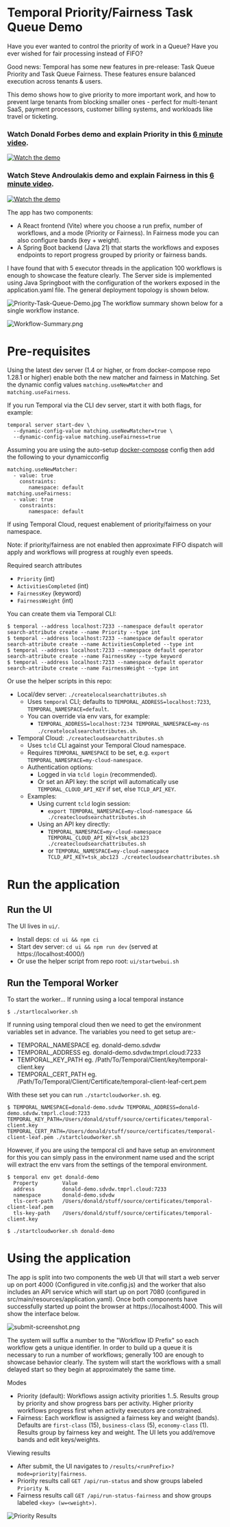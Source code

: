 # Temporal Priority/Fairness Task Queue Demo

Have you ever wanted to control the priority of work in a Queue? Have you ever wished for fair processing instead of FIFO?

Good news: Temporal has some new features in pre-release: Task Queue Priority and Task Queue Fairness. These features ensure balanced execution across tenants & users.

This demo shows how to give priority to more important work, and how to prevent large tenants from blocking smaller ones - perfect for multi-tenant SaaS, payment processors, customer billing systems, and workloads like travel or ticketing.

### Watch Donald Forbes demo and explain Priority in this [6 minute video](https://www.youtube.com/watch?v=Nc8d8cNlEwc).
[![Watch the demo](./assets/priority-video.jpg)](https://www.youtube.com/watch?v=Nc8d8cNlEwc)

### Watch Steve Androulakis demo and explain Fairness in this [6 minute video](https://www.youtube.com/watch?v=Cf6_PBoyxbk).
[![Watch the demo](./assets/fairness-video.jpg)](https://www.youtube.com/watch?v=Cf6_PBoyxbk)

The app has two components:
- A React frontend (Vite) where you choose a run prefix, number of workflows, and a mode (Priority or Fairness). In Fairness mode you can also configure bands (key + weight).
- A Spring Boot backend (Java 21) that starts the workflows and exposes endpoints to report progress grouped by priority or fairness bands.

I have found that with 5 executor threads in the application 100 workflows is enough to showcase the feature clearly.  The Server side is implemented using Java Springboot with the configuration of the workers exposed in the application.yaml file.  The general deployment topology is shown below.

![Priority-Task-Queue-Demo.jpg](docs/Priority-Task-Queue-Demo.jpg)
The workflow summary shown below for a single workflow instance.

![Workflow-Summary.png](docs/Workflow-summary.png)

# Pre-requisites
Using the latest dev server (1.4 or higher, or from docker-compose repo 1.28.1 or higher) enable both the new matcher and fairness in Matching. Set the dynamic config values `matching.useNewMatcher` and `matching.useFairness`.

If you run Temporal via the CLI dev server, start it with both flags, for example:
```
temporal server start-dev \
  --dynamic-config-value matching.useNewMatcher=true \
  --dynamic-config-value matching.useFairness=true
```

Assuming you are using the auto-setup [docker-compose](https://github.com/temporalio/docker-compose) config then add the following to your dynamicconfig
```
matching.useNewMatcher:
  - value: true
    constraints:
       namespace: default
matching.useFairness:
  - value: true
    constraints:
       namespace: default
```

If using Temporal Cloud, request enablement of priority/fairness on your namespace.  

Note: if priority/fairness are not enabled then approximate FIFO dispatch will apply and workflows will progress at roughly even speeds.

Required search attributes
- `Priority` (int)
- `ActivitiesCompleted` (int)
- `FairnessKey` (keyword)
- `FairnessWeight` (int)

You can create them via Temporal CLI:
```
$ temporal --address localhost:7233 --namespace default operator search-attribute create --name Priority --type int
$ temporal --address localhost:7233 --namespace default operator search-attribute create --name ActivitiesCompleted --type int
$ temporal --address localhost:7233 --namespace default operator search-attribute create --name FairnessKey --type keyword
$ temporal --address localhost:7233 --namespace default operator search-attribute create --name FairnessWeight --type int
```

Or use the helper scripts in this repo:
- Local/dev server: `./createlocalsearchattributes.sh`
  - Uses `temporal` CLI; defaults to `TEMPORAL_ADDRESS=localhost:7233`, `TEMPORAL_NAMESPACE=default`.
  - You can override via env vars, for example:
    - `TEMPORAL_ADDRESS=localhost:7234 TEMPORAL_NAMESPACE=my-ns ./createlocalsearchattributes.sh`.
- Temporal Cloud: `./createcloudsearchattributes.sh`
  - Uses `tcld` CLI against your Temporal Cloud namespace.
  - Requires `TEMPORAL_NAMESPACE` to be set, e.g. `export TEMPORAL_NAMESPACE=my-cloud-namespace`.
  - Authentication options:
    - Logged in via `tcld login` (recommended).
    - Or set an API key: the script will automatically use `TEMPORAL_CLOUD_API_KEY` if set, else `TCLD_API_KEY`.
  - Examples:
    - Using current `tcld` login session:
      - `export TEMPORAL_NAMESPACE=my-cloud-namespace && ./createcloudsearchattributes.sh`
    - Using an API key directly:
      - `TEMPORAL_NAMESPACE=my-cloud-namespace TEMPORAL_CLOUD_API_KEY=tsk_abc123 ./createcloudsearchattributes.sh`
      - or `TEMPORAL_NAMESPACE=my-cloud-namespace TCLD_API_KEY=tsk_abc123 ./createcloudsearchattributes.sh`


# Run the application
## Run the UI
The UI lives in `ui/`.
- Install deps: `cd ui && npm ci`
- Start dev server: `cd ui && npm run dev` (served at https://localhost:4000/)
- Or use the helper script from repo root: `ui/startwebui.sh`

## Run the Temporal Worker
To start the worker...
If running using a local temporal instance
```
$ ./startlocalworker.sh
```
If running using temporal cloud then we need to get the environment variables set in advance.  The variables you need to get setup are:-
* TEMPORAL_NAMESPACE eg. donald-demo.sdvdw
* TEMPORAL_ADDRESS eg. donald-demo.sdvdw.tmprl.cloud:7233
* TEMPORAL_KEY_PATH eg. /Path/To/Temporal/Client/key/temporal-client.key
* TEMPORAL_CERT_PATH eg. /Path/To/Temporal/Client/Certificate/temporal-client-leaf-cert.pem

With these set you can run `./startcloudworker.sh`. eg.
```
$ TEMPORAL_NAMESPACE=donald-demo.sdvdw TEMPORAL_ADDRESS=donald-demo.sdvdw.tmprl.cloud:7233 TEMPORAL_KEY_PATH=/Users/donald/stuff/source/certificates/temporal-client.key TEMPORAL_CERT_PATH=/Users/donald/stuff/source/certificates/temporal-client-leaf.pem ./startcloudworker.sh

```
However, if you are using the temporal cli and have setup an environment for this you can simply pass in the environment name used and the script will extract the env vars from the settings of the temporal environment.

``` 
$ temporal env get donald-demo
  Property        Value
  address         donald-demo.sdvdw.tmprl.cloud:7233
  namespace       donald-demo.sdvdw
  tls-cert-path   /Users/donald/stuff/source/certificates/temporal-client-leaf.pem
  tls-key-path    /Users/donald/stuff/source/certificates/temporal-client.key

$ ./startcloudworker.sh donald-demo
```

# Using the application
The app is split into two components the web UI that will start a web server up on port 4000 (Configured in vite.config.js) and the worker that also includes an API service which will start up on port 7080 (configured in src/main/resources/application.yaml).
Once both components have successfully started up point the browser at https://localhost:4000.  This will show the interface below.

![submit-screenshot.png](docs/submit-screenshot.png)

The system will suffix a number to the "Workflow ID Prefix" so each workflow gets a unique identifier. In order to build up a queue it is necessary to run a number of workflows; generally 100 are enough to showcase behavior clearly. The system will start the workflows with a small delayed start so they begin at approximately the same time.

Modes
- Priority (default): Workflows assign activity priorities 1..5. Results group by priority and show progress bars per activity. Higher priority workflows progress first when activity executors are constrained.
- Fairness: Each workflow is assigned a fairness key and weight (bands). Defaults are `first-class` (15), `business-class` (5), `economy-class` (1). Results group by fairness key and weight. The UI lets you add/remove bands and edit keys/weights.

Viewing results
- After submit, the UI navigates to `/results/<runPrefix>?mode=priority|fairness`.
- Priority results call `GET /api/run-status` and show groups labeled `Priority N`.
- Fairness results call `GET /api/run-status-fairness` and show groups labeled `<key> (w=<weight>)`.

![Priority Results](docs/priority-results.png)

